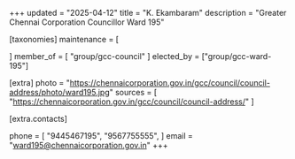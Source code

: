 +++
updated = "2025-04-12"
title = "K. Ekambaram"
description = "Greater Chennai Corporation Councillor Ward 195"

[taxonomies]
maintenance = [

]
member_of = [
    "group/gcc-council"
]
elected_by = ["group/gcc-ward-195"]

[extra]
photo = "https://chennaicorporation.gov.in/gcc/council/council-address/photo/ward195.jpg"
sources = [
    "https://chennaicorporation.gov.in/gcc/council/council-address/"
]

[extra.contacts]

phone = [
    "9445467195",
    "9567755555",
    ]
email = "ward195@chennaicorporation.gov.in"
+++